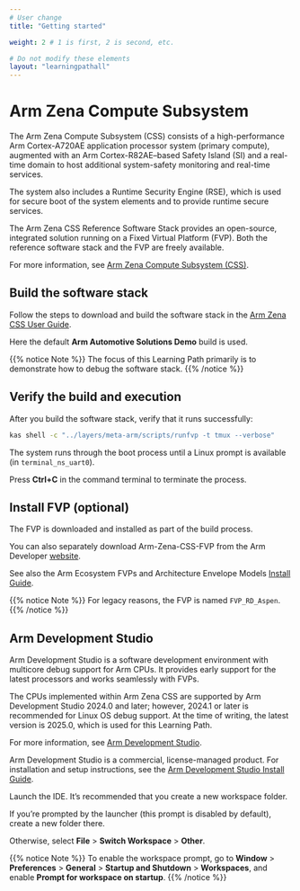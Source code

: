 ```yaml
---
# User change
title: "Getting started"

weight: 2 # 1 is first, 2 is second, etc.

# Do not modify these elements
layout: "learningpathall"
---
```


# Arm Zena Compute Subsystem

The Arm Zena Compute Subsystem (CSS) consists of a high-performance Arm Cortex-A720AE application processor system (primary compute), augmented with an Arm Cortex-R82AE–based Safety Island (SI) and a real-time domain to host additional system-safety monitoring and real-time services.

The system also includes a Runtime Security Engine (RSE), which is used for secure boot of the system elements and to provide runtime secure services.

The Arm Zena CSS Reference Software Stack provides an open-source, integrated solution running on a Fixed Virtual Platform (FVP). Both the reference software stack and the FVP are freely available.

For more information, see [Arm Zena Compute Subsystem (CSS)](https://developer.arm.com/Compute%20Subsystems/Arm%20Zena%20Compute%20Subsystem).

## Build the software stack

Follow the steps to download and build the software stack in the [Arm Zena CSS User Guide](https://arm-auto-solutions.docs.arm.com/en/v2.0/rd-aspen/user_guide/reproduce.html).

Here the default **Arm Automotive Solutions Demo** build is used.

{{% notice Note %}}
The focus of this Learning Path primarily is to demonstrate how to debug the software stack.
{{% /notice %}}

## Verify the build and execution

After you build the software stack, verify that it runs successfully:

```bash
kas shell -c "../layers/meta-arm/scripts/runfvp -t tmux --verbose"
```

The system runs through the boot process until a Linux prompt is available (in `terminal_ns_uart0`).

Press **Ctrl+C** in the command terminal to terminate the process.

## Install FVP (optional)

The FVP is downloaded and installed as part of the build process.

You can also separately download Arm-Zena-CSS-FVP from the Arm Developer [website](https://developer.arm.com/Tools%20and%20Software/Fixed%20Virtual%20Platforms/Automotive%20FVPs).

See also the Arm Ecosystem FVPs and Architecture Envelope Models [Install Guide](/install-guides/fm_fvp/eco_fvp/).

{{% notice Note %}}
For legacy reasons, the FVP is named `FVP_RD_Aspen`.
{{% /notice %}}

## Arm Development Studio

Arm Development Studio is a software development environment with multicore debug support for Arm CPUs. It provides early support for the latest processors and works seamlessly with FVPs.

The CPUs implemented within Arm Zena CSS are supported by Arm Development Studio 2024.0 and later; however, 2024.1 or later is recommended for Linux OS debug support. At the time of writing, the latest version is 2025.0, which is used for this Learning Path.

For more information, see [Arm Development Studio](https://developer.arm.com/Tools%20and%20Software/Arm%20Development%20Studio).

Arm Development Studio is a commercial, license-managed product. For installation and setup instructions, see the [Arm Development Studio Install Guide](/install-guides/armds/).

Launch the IDE. It’s recommended that you create a new workspace folder.

If you’re prompted by the launcher (this prompt is disabled by default), create a new folder there. 

Otherwise, select **File** > **Switch Workspace** > **Other**.

{{% notice Note %}}
To enable the workspace prompt, go to **Window** > **Preferences** > **General** > **Startup and Shutdown** > **Workspaces**, and enable **Prompt for workspace on startup**.
{{% /notice %}}
